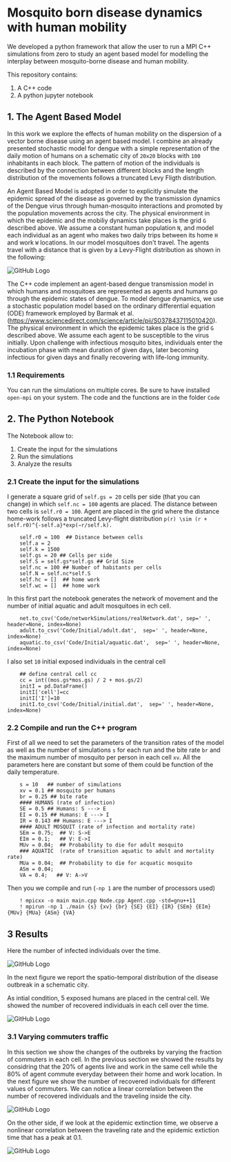 # Mosquito born disease dynamics with human mobility

We developed a python framework that allow the user to run a MPI C++ simulations from zero to study an agent based model for modelling the interplay between mosquito-borne disease and human mobility. 

This repository contains:
  
  1. A C++ code
  2. A python jupyter notebook 

## 1. The Agent Based Model
In this work we explore the effects of human mobility on the dispersion of a vector borne disease using an agent based model. I combine an already presented stochastic model for dengue with a simple representation of the daily motion of humans on a schematic city of `20x20` blocks with `100` inhabitants in each block. The pattern of motion of the individuals is described by the connection between different blocks and the length distribution of the movements follows a truncated Levy Fligth distribution.

An Agent Based Model is adopted in order to explicitly simulate the epidemic spread of the disease as governed by the transmission dynamics of the Dengue virus through human-mosquito interactions and promoted by the population movements across the city. The physical environment in which the epidemic and the mobiliy dynamics take places is the grid `G`  described above. We assume a constant human population `N`, and model each individual as an agent who makes two daily trips between its home `H` and work `W` locations. In our model mosquitoes don't travel. The agents travel with a distance that is given by a Levy-Flight distribution as shown in the following:

![GitHub Logo](distr.png)

The C++ code implement an agent-based dengue transmission model in which humans and mosquitoes are represented
as agents and humans go through the epidemic states of dengue. To model dengue dynamics, we use a stochastic population model based on the ordinary differential equation (ODE) framework employed by Barmak et al. (https://www.sciencedirect.com/science/article/pii/S0378437115010420). The physical environment in which the epidemic takes place is the grid `G` described above. We assume each agent to be susceptible to the virus initially. Upon challenge with infectious mosquito bites, individuals enter the incubation phase with mean duration of given days, later becoming infectious for given days and finally recovering with life-long immunity.


### 1.1 Requirements
You can run the simulations on multiple cores. Be sure to have installed `open-mpi` on your system. The code and the functions are in the folder `Code` 

## 2. The Python Notebook
The Notebook allow to:

1. Create the input for the simulations
2. Run the simulations
3. Analyze the results

### 2.1 Create the input for the simulations
I generate a square grid of `self.gs = 20` cells per side (that you can change) in which `self.nc = 100` agents are placed. The distance between two cells is `self.r0 = 100`. Agent are placed in the grid where the distance home-work follows a truncated Levy-flight distribution `p(r) \sim (r + self.r0)^{-self.a}*exp(−r/self.k).`

        self.r0 = 100  ## Distance between cells
        self.a = 2
        self.k = 1500
        self.gs = 20 ## Cells per side
        self.S = self.gs*self.gs ## Grid Size
        self.nc = 100 ## Number of habitants per cells
        self.N = self.nc*self.S
        self.hc = []  ## home work
        self.wc = []  ## home work
In this first part the notebook generates the network of movement and the number of initial aquatic and adult mosquitoes in ech cell. 

        net.to_csv('Code/networkSimulations/realNetwork.dat', sep=' ', header=None, index=None)
        adult.to_csv('Code/Initial/adult.dat',  sep=' ', header=None, index=None)
        aquatic.to_csv('Code/Initial/aquatic.dat',  sep=' ', header=None, index=None)
        
I also set `10` initial exposed individuals in the central cell

        ## define central cell cc
        cc = int((mos.gs*mos.gs) / 2 + mos.gs/2)
        initI = pd.DataFrame()
        initI['cell']=cc
        initI['I']=10
        initI.to_csv('Code/Initial/initial.dat',  sep=' ', header=None, index=None)
        
### 2.2 Compile and run the C++ program
First of all we need to set the parameters of the transition rates of the model as well as the number of simulations `s` for each run and the bite rate `br` and the maximum number of mosquito per person in each cell `xv`. All the parameters here are constant but some of them could be function of the daily temperature.

        s = 10   ## number of simulations
        xv = 0.1 ## mosquito per humans
        br = 0.25 ## bite rate
        #### HUMANS (rate of infection)
        SE = 0.5 ## Humans: S ---> E
        EI = 0.15 ## Humans: E ---> I
        IR = 0.143 ## Humans: E ---> I
        #### ADULT MOSQUIT (rate of infection and mortality rate)
        SEm = 0.75;  ## V: S->E
        EIm = 0.1;   ## V: E->I
        MUv = 0.04;  ## Probability to die for adult mosquito
        ### AQUATIC  (rate of transition aquatic to adult and mortality rate)
        MUa = 0.04;  ## Probability to die for acquatic mosquito
        ASm = 0.04;  
        VA = 0.4;   ## V: A->V
        
Then you we compile and run (`-np 1` are the number of processors used)

        ! mpicxx -o main main.cpp Node.cpp Agent.cpp -std=gnu++11
        ! mpirun -np 1 ./main {s} {xv} {br} {SE} {EI} {IR} {SEm} {EIm} {MUv} {MUa} {ASm} {VA}
        
        
## 3 Results

Here the number of infected individuals over the time.

![GitHub Logo](infected.png)


In the next figure we report the spatio-temporal distribution of the disease outbreak in a schematic city.

As intial condition, 5 exposed humans are placed in the central cell. We showed the number of recovered individuals in each cell over the time.

![GitHub Logo](download.png)

### 3.1 Varying commuters traffic

In this section we show the changes of the outbreks by varying the fraction of commuters in each cell. In the previous section we showed the results by considring that the 20% of agents live and work in the same cell while the 80% of agent commute everyday between their home and work location. In the next figure we show the number of recovered individuals for different values of commuters. We can notice a linear correlation between the number of recovered individuals and the traveling inside the city.


![GitHub Logo](sr.png)


On the other side, if we look at the epidemic extinction time, we observe a nonlinear correlation between the traveling rate and the epidemic extiction time that has a peak at 0.1.

![GitHub Logo](extinctionTime1.png)
